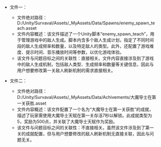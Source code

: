 * 文件一：
    * 文件绝对路径：D:/Unity/Survaval/Assets/_MyAssets/Data/Spawns/enemy_spawn_teach.asset
    * 文件内容概述：该文件描述了一个Unity脚本“enemy_spawn_teach”，用于管理游戏中的敌人生成。脚本内含多个敌人生成计划，指定了不同时间段的敌人生成频率和数量，以及特定敌人的类型。此外，还配置了游戏难度、提示时间、音乐播放时间等参数，以优化游戏体验。
    * 该文件与问题目标之间的关联性：直接相关。文件内容直接涉及到了游戏中的敌人生成机制，包括敌人类型、生成频率和数量等关键信息，因此与用户想要修改第一关敌人刷新机制的需求直接相关。

* 文件二：
    * 文件绝对路径：D:/Unity/Survaval/Assets/_MyAssets/Data/Achivements/大魔导士在第一关获胜.asset
    * 文件内容概述：该文件配置了一个名为“大魔导士在第一关获胜”的成就，描述了玩家需使用大魔导士天赋在第一关存活7秒以解锁。此成就类型为5，奖励为500点，并关联了大魔导士天赋作为奖励。
    * 该文件与问题目标之间的关联性：不直接相关。虽然该文件涉及到了第一关的成就配置，但与用户想要修改的敌人刷新机制无直接关联，因此与问题无关。